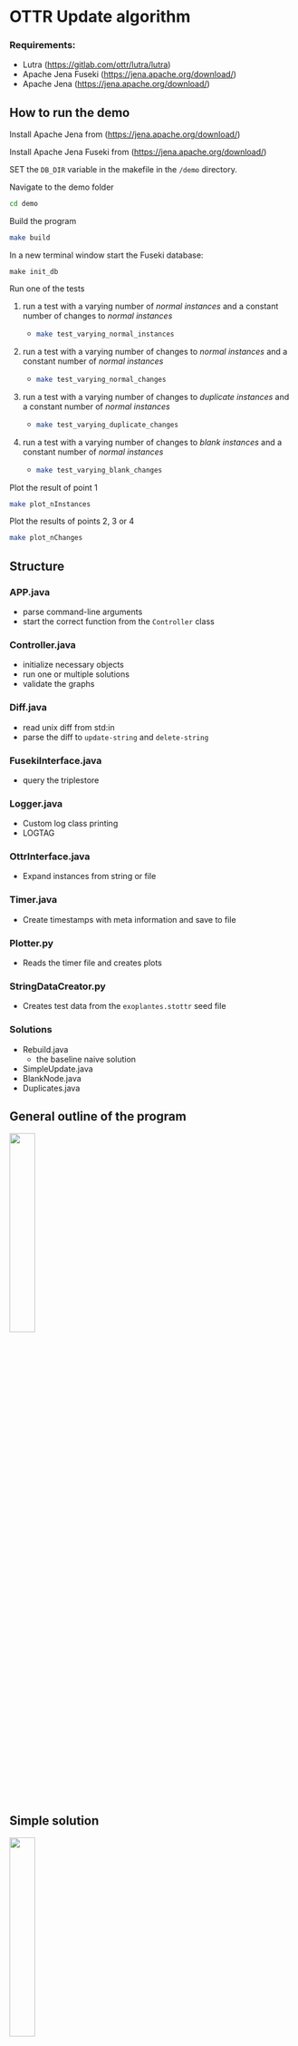 # OTTR Update algorithm

### Requirements:
* Lutra (https://gitlab.com/ottr/lutra/lutra)
* Apache Jena Fuseki (https://jena.apache.org/download/)
* Apache Jena (https://jena.apache.org/download/)

## How to run the demo
Install Apache Jena from (https://jena.apache.org/download/)

Install Apache Jena Fuseki from (https://jena.apache.org/download/)

SET the `DB_DIR` variable in the makefile in the `/demo` directory.

Navigate to the demo folder
```bash
cd demo
```

Build the program
```bash
make build
```

In a new terminal window start the Fuseki database:
```
make init_db
```

Run one of the tests
1. run a test with a varying number of *normal instances* and a constant number of changes to *normal instances*
    - ```bash
      make test_varying_normal_instances
      ```
2. run a test with a varying number of changes to *normal instances* and a constant number of *normal instances*
    - ```bash
      make test_varying_normal_changes
      ```
3. run a test with a varying number of changes to *duplicate instances* and a constant number of *normal instances*
    - ```bash
      make test_varying_duplicate_changes
      ```
4. run a test with a varying number of changes to *blank instances* and a constant number of *normal instances*
    - ```bash
      make test_varying_blank_changes
      ```

Plot the result of point 1
```bash
make plot_nInstances
```

Plot the results of points 2, 3 or 4
```bash
make plot_nChanges
```

<!-- ## Configure the makefile
In the example_temp directory, we see an example of a makefile.

The default inputs have to be specified:
- `TEMPDIR`: the absolute path to your temp directory
- `INSTANCE_FILE`: the filename of the instance file. 
  - The filename is automatically appended "new_" or "old_"
- `TEMPLATE_FILE`: the filename of the file containing templates
- `TIMER`: the name of the file where timestamps are saved
- `SOLUTIONS`: String of space-separated solution names.

NB: INSTANCE_FILE, TEMPLATE_FILE and TIMER have to be stored in the temp directory.  -->


## Structure
### APP.java
  - parse command-line arguments
  - start the correct function from the `Controller` class
### Controller.java
  - initialize necessary objects 
  - run one or multiple solutions
  - validate the graphs
### Diff.java
  - read unix diff from std:in
  - parse the diff to `update-string` and `delete-string`
### FusekiInterface.java
  - query the triplestore
### Logger.java
  - Custom log class printing
  - LOGTAG
### OttrInterface.java
  - Expand instances from string or file
### Timer.java
  - Create timestamps with meta information and save to file
###  Plotter.py
  - Reads the timer file and creates plots
### StringDataCreator.py
  - Creates test data from the `exoplantes.stottr` seed file    
### Solutions
  - Rebuild.java
    - the baseline naive solution
  - SimpleUpdate.java
  - BlankNode.java
  - Duplicates.java

<!-- 
## Timing:
Timing is done by the Timer class. A `timer` object is passed to the different classes to be timed. The times are written to a file in the `temp` folder specified by the TIME variable in the make file.

the times are written in the format:
```
<instances> ; <changes> ; <solution> ; <tag> ; <time>
```

Recording a split:
```java
timer.newSplit("label", "solutionName", <instances>, <changes>)
```

- N.B.: The first split needs to have the label "start" 
- N.B.: The last  split needs to have the label "end"  -->

## General outline of the program
<img src="https://user-images.githubusercontent.com/42439472/236768091-ebb96bbd-676f-4593-bb3d-5ea2d23ae8ad.svg" width="30%" />

## Simple solution
<img src="https://user-images.githubusercontent.com/42439472/236768266-f1d4c490-95a0-42d8-b9db-8bb919588152.svg" width="30%" />

## Duplicate solution
<img src="https://user-images.githubusercontent.com/42439472/236768335-e5b7c5d2-c05b-4b33-aae4-e89241c905b8.svg" width="30%" />

## Blank node solution
<img src="https://user-images.githubusercontent.com/42439472/236768406-eb8bbbb5-ab45-4af7-b9e1-c7cfe2cda519.svg" width="30%" />

## Combined solution
<img src="https://user-images.githubusercontent.com/42439472/236768458-0348c4c3-fdc9-4d05-987a-06db3f60dd15.svg" width="30%" />

